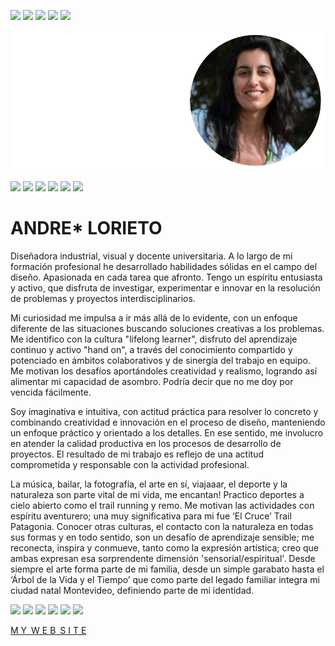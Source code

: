 
![](../images/perezoso.jpg)
![](../images/perezoso.jpg)
![](../images/perezoso.jpg)
![](../images/perezoso.jpg)
![](../images/perezoso.jpg)


![](../images/ABOUT/aboutandre.png) 


![](../images/perezoso.jpg)
![](../images/perezoso.jpg)
![](../images/perezoso.jpg)
![](../images/perezoso.jpg)
![](../images/perezoso.jpg)
![](../images/perezoso.jpg)


# **ANDRE*** LORIETO

Diseñadora industrial, visual y docente universitaria. A lo largo de mi formación profesional he desarrollado habilidades sólidas en el campo del diseño. Apasionada en cada tarea que afronto. Tengo un espíritu entusiasta y activo, que disfruta de investigar, experimentar e innovar en la resolución de problemas y proyectos interdisciplinarios. 

Mi curiosidad me impulsa a ir más allá de lo evidente, con un enfoque diferente de las situaciones buscando soluciones creativas a los problemas. Me identifico con la cultura "lifelong learner", disfruto del aprendizaje continuo y activo "hand on", a través del conocimiento compartido y potenciado en ámbitos colaborativos y de sinergía del trabajo en equipo. Me motivan los desafíos aportándoles creatividad y realismo, logrando así alimentar mi capacidad de asombro. Podría decir que no me doy por vencida fácilmente. 

Soy imaginativa e intuitiva, con actitud práctica para resolver lo concreto y combinando creatividad e innovación en el proceso de diseño, manteniendo un enfoque práctico y orientado a los detalles. En ese sentido, me involucro en atender la calidad productiva en los procesos de desarrollo de proyectos. El resultado de mi trabajo es reflejo de una actitud comprometida y responsable con la actividad profesional. 

La música, bailar, la fotografía, el arte en sí, viajaaar, el deporte y la naturaleza son parte vital de mi vida, me encantan! Practico deportes a cielo abierto como el trail running y remo. Me motivan las actividades con espíritu aventurero; una muy significativa para mi fue ‘El Cruce’ Trail Patagonia. Conocer otras culturas, el contacto con la naturaleza en todas sus formas y en todo sentido, son un desafío de aprendizaje sensible; me reconecta, inspira y conmueve, tanto como la expresión artística; creo que ambas expresan esa sorprendente dimensión 'sensorial/espiritual'. Desde siempre el arte forma parte de mi familia, desde un simple garabato hasta el ‘Árbol de la Vida y el Tiempo’ que como parte del legado familiar integra mi ciudad natal Montevideo, definiendo parte de mi identidad. 
 
 
![](../images/perezoso.jpg)
![](../images/perezoso.jpg)
![](../images/perezoso.jpg)
![](../images/perezoso.jpg)
![](../images/perezoso.jpg)
![](../images/perezoso.jpg)




 [M Y&ensp;W E B&ensp;S I T E](https://ANDREmaker2025.github.io/andrea-lorieto/)

